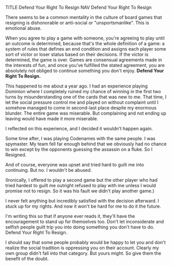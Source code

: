TITLE Defend Your Right To Resign
NAV Defend Your Right To Resign

There seems to be a common mentality in the culture of board games that resigning is dishonorable or anti-social or "unsportsmanlike". This is emotional abuse.

When you agree to play a game with someone, you're agreeing to play until an outcome is determined, because that's the whole definition of a game: a system of rules that defines an end condition and assigns each player some sort of victor or loser status based on their decisions. If the victor is determined, the game is over. Games are consensual agreements made in the interests of fun, and once you've fulfilled the stated agreement, you are absolutely not obliged to continue something you don't enjoy. **Defend Your Right To Resign.**

This happened to me about a year ago. I had an experience playing Dominion where I completely ruined my chance of winning in the first two turns by misunderstanding one of the cards that was new to me. That time, I let the social pressure control me and played on without complaint until I somehow managed to come in second-last place despite my enormous blunder. The entire game was miserable. But complaining and not ending up leaving would have made it more miserable.

I reflected on this experience, and I decided it wouldn't happen again.

Some time after, I was playing Codenames with the same people. I was spymaster. My team fell far enough behind that we obviously had no chance to win except by the opponents guessing the assassin on a fluke. So I Resigned.

And of course, everyone was upset and tried hard to guilt me into continuing. But no. I wouldn't be abused.

(Ironically, I offered to play a second game but the other player who had tried hardest to guilt me outright refused to play with me unless I would promise not to resign. So it was his fault we didn't play another game.)

I never felt anything but incredibly satisfied with the decision afterward. I stuck up for my rights. And now it won't be hard for me to do it the future.

I'm writing this so that if anyone ever reads it, they'll have the encouragement to stand up for themselves too. Don't let inconsiderate and selfish people guilt trip you into doing something you don't have to do. Defend Your Right To Resign.

I should say that some people probably would be happy to let you and don't realize the social tradition is oppressing you on their account. Clearly my own group didn't fall into that category. But yours might. So give them the benefit of the doubt.
